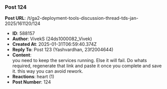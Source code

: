 ### Post 124
**Post URL**: /t/ga2-deployment-tools-discussion-thread-tds-jan-2025/161120/124
- **ID**: 588157
- **Author**: VivekS (24ds1000082_Vivek)
- **Created At**: 2025-01-31T06:59:40.374Z
- **Reply To**: Post 123 (Yashvardhan, 23f2004644)
- **Content**:  
  you need to keep the services running. Else it will fail. Do whats required, regenerate that link and paste it once you complete and save it. this way you can avoid rework.
- **Reactions**: heart (1)
- **Post Number**: 124


